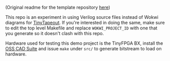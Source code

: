 (Original readme for the template repository [here](https://github.com/mattvenn/wokwi-verilog-gds-test/blob/main/README.md))

This repo is an experiment in using Verilog source files instead of Wokwi diagrams for [TinyTapeout](tinytapeout.com). If you're interested in doing the same, make sure to edit the top level Makefile and replace `WOKWI_PROJECT_ID` with one that you generate so it doesn't clash with this repo.

Hardware used for testing this demo project is the TinyFPGA BX, install the [OSS CAD Suite](https://github.com/YosysHQ/oss-cad-suite-build) and issue `make` under `src/` to generate bitstream to load on hardware.

